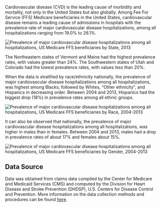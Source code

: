 Cardiovascular disease (CVD) is the leading cause of morbidity and mortality, not only in the United States but also globally. Among Fee For Service (FFS) Medicare beneficiaries in the United States, cardiovascular disease remains a leading cause of admissions in hospitals with the prevalence rate of major cardiovascular disease hospitalizations, among all hospitalizations ranging from 19.0% to 26.1%.

![Prevalence of major cardiovascular disease hospitalizations among all hospitalizations, US Medicare FFS beneficiaries by State, 2013](https://raw.githubusercontent.com/kabirumurtala/kabirumurtala.github.io/master/_posts/figure/CVD1.png)

The Northeastern states of Vermont and Maine had the highest prevalence rates, with values greater than 24%. The Southwestern states of Utah and Colorado had the lowest prevalence rates, with values less than 20%.

When the data is stratified by race/ethnicity nationally, the prevalence of major cardiovascular disease hospitalizations among all hospitalizations, was highest among Blacks, followed by Whites, "Other ethnicity", and Hispanics in decreasing order. Between 2004 and 2013, Hispanics had the biggest drop (18%) in prevalence rates among all ethnic groups.

![Prevalence of major cardiovascular disease hospitalizations among all hospitalizations, US Medicare FFS beneficiaries by Race, 2004-2013](https://raw.githubusercontent.com/kabirumurtala/kabirumurtala.github.io/master/_posts/figure/CVD2.png)

It can also be observed that nationally, the prevalence of major cardiovascular disease hospitalizations among all hospitalizations, was higher in males than in females. Between 2004 and 2013, males had a drop in prevalence rates of about 17% and females about 15%.

![Prevalence of major cardiovascular disease hospitalizations among all hospitalizations, US Medicare FFS beneficiaries by Gender, 2004-2013](https://raw.githubusercontent.com/kabirumurtala/kabirumurtala.github.io/master/_posts/figure/CVD3.png)

Data Source
-----------

Data was obtained from claims data compiled by the Center for Medicare and Medicaid Services (CMS) and computed by the Division for Heart Disease and Stroke Prevention (DHDSP), U.S. Centers for Disease Control and Prevention. More information on the data collection methods and procedures can be found [here](https://www.cdc.gov/dhdsp/).
